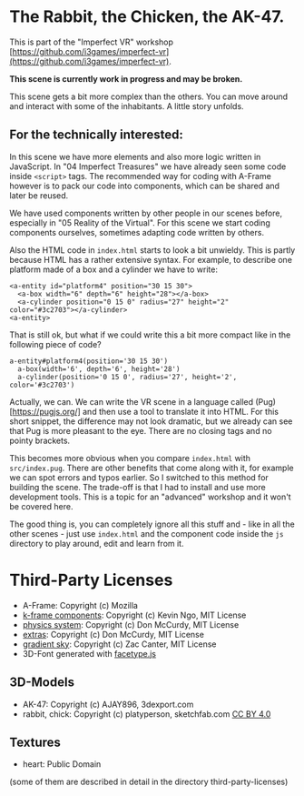 # The Rabbit, the Chicken, the AK-47.

This is part of the "Imperfect VR" workshop [https://github.com/i3games/imperfect-vr](https://github.com/i3games/imperfect-vr).

**This scene is currently work in progress and may be broken.**

This scene gets a bit more complex than the others. You can move around and interact with some of the inhabitants. A little story unfolds.

## For the technically interested:

In this scene we have more elements and also more logic written in JavaScript. In "04 Imperfect Treasures" we have already seen some code inside `<script>` tags. The recommended way for coding with A-Frame however is to pack our code into components, which can be shared and later be reused.

We have used components written by other people in our scenes before, especially in "05 Reality of the Virtual". For this scene we start coding components ourselves, sometimes adapting code written by others.

Also the HTML code in `index.html` starts to look a bit unwieldy. This is partly because HTML has a rather extensive syntax. For example, to describe one platform made of a box and a cylinder we have to write:

```
<a-entity id="platform4" position="30 15 30">
  <a-box width="6" depth="6" height="28"></a-box>
  <a-cylinder position="0 15 0" radius="27" height="2" color="#3c2703"></a-cylinder>
<a-entity>
```

That is still ok, but what if we could write this a bit more compact like in the following piece of code?

```
a-entity#platform4(position='30 15 30')
  a-box(width='6', depth='6', height='28')
  a-cylinder(position='0 15 0', radius='27', height='2', color='#3c2703')
```

Actually, we can. We can write the VR scene in a language called (Pug)[https://pugjs.org/] and then use a tool to translate it into HTML. For this short snippet, the difference may not look dramatic, but we already can see that Pug is more pleasant to the eye. There are no closing tags and no pointy brackets.

This becomes more obvious when you compare `index.html` with `src/index.pug`. There are other benefits that come along with it, for example we can spot errors and typos earlier. So I switched to this method for building the scene. The trade-off is that I had to install and use more development tools. This is a topic for an "advanced" workshop and it won't be covered here.

The good thing is, you can completely ignore all this stuff and - like in all the other scenes - just use `index.html` and the component code inside the `js` directory to play around, edit and learn from it.  

# Third-Party Licenses

* A-Frame: Copyright (c) Mozilla
* [k-frame components](https://github.com/ngokevin/k-frame): Copyright (c) Kevin Ngo, MIT License
* [physics system](https://github.com/donmccurdy/aframe-physics-system): Copyright (c) Don McCurdy, MIT License
* [extras](https://github.com/donmccurdy/aframe-extras): Copyright (c) Don McCurdy, MIT License
* [gradient sky](https://github.com/zcanter/aframe-gradient-sky): Copyright (c) Zac Canter, MIT License
* 3D-Font generated with [facetype.js](http://gero3.github.io/facetype.js/)

## 3D-Models
* AK-47: Copyright (c) AJAY896, 3dexport.com
* rabbit, chick: Copyright (c) platyperson, sketchfab.com [CC BY 4.0](http://creativecommons.org/licenses/by/4.0/)

## Textures
* heart: Public Domain

(some of them are described in detail in the directory third-party-licenses)
